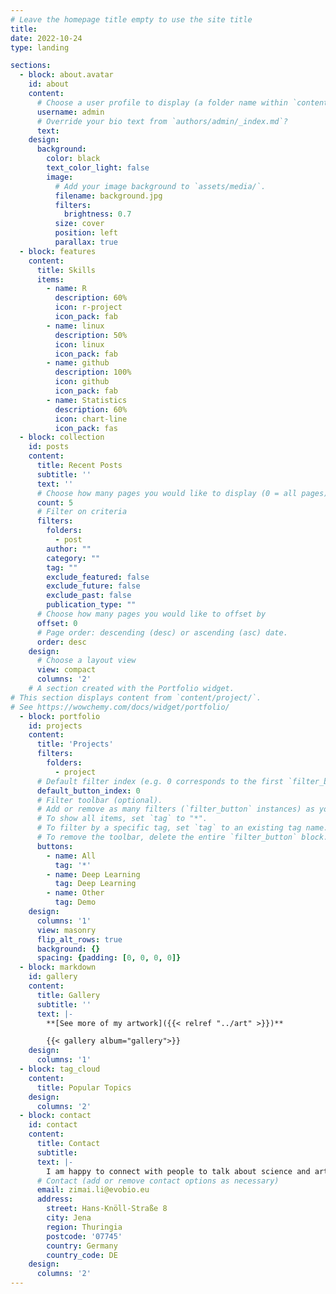 ```yaml
---
# Leave the homepage title empty to use the site title
title:
date: 2022-10-24
type: landing

sections:
  - block: about.avatar
    id: about
    content:
      # Choose a user profile to display (a folder name within `content/authors/`)
      username: admin
      # Override your bio text from `authors/admin/_index.md`?
      text:
    design:
      background:
        color: black
        text_color_light: false
        image:
          # Add your image background to `assets/media/`.
          filename: background.jpg
          filters:
            brightness: 0.7
          size: cover
          position: left
          parallax: true    
  - block: features
    content:
      title: Skills
      items:
        - name: R
          description: 60%
          icon: r-project
          icon_pack: fab
        - name: linux
          description: 50%
          icon: linux
          icon_pack: fab
        - name: github
          description: 100%
          icon: github
          icon_pack: fab                      
        - name: Statistics
          description: 60%
          icon: chart-line
          icon_pack: fas
  - block: collection
    id: posts
    content:
      title: Recent Posts
      subtitle: ''
      text: ''
      # Choose how many pages you would like to display (0 = all pages)
      count: 5
      # Filter on criteria
      filters:
        folders:
          - post
        author: ""
        category: ""
        tag: ""
        exclude_featured: false
        exclude_future: false
        exclude_past: false
        publication_type: ""
      # Choose how many pages you would like to offset by
      offset: 0
      # Page order: descending (desc) or ascending (asc) date.
      order: desc
    design:
      # Choose a layout view
      view: compact
      columns: '2'
    # A section created with the Portfolio widget.
# This section displays content from `content/project/`.
# See https://wowchemy.com/docs/widget/portfolio/
  - block: portfolio
    id: projects
    content:
      title: 'Projects'
      filters:
        folders:
          - project
      # Default filter index (e.g. 0 corresponds to the first `filter_button` instance below).
      default_button_index: 0
      # Filter toolbar (optional).
      # Add or remove as many filters (`filter_button` instances) as you like.
      # To show all items, set `tag` to "*".
      # To filter by a specific tag, set `tag` to an existing tag name.
      # To remove the toolbar, delete the entire `filter_button` block.
      buttons:
        - name: All
          tag: '*'
        - name: Deep Learning
          tag: Deep Learning
        - name: Other
          tag: Demo
    design:
      columns: '1'
      view: masonry
      flip_alt_rows: true
      background: {}
      spacing: {padding: [0, 0, 0, 0]}
  - block: markdown
    id: gallery
    content:
      title: Gallery
      subtitle: ''
      text: |-
        **[See more of my artwork]({{< relref "../art" >}})**

        {{< gallery album="gallery">}}
    design:
      columns: '1'
  - block: tag_cloud
    content:
      title: Popular Topics
    design:
      columns: '2'
  - block: contact
    id: contact
    content:
      title: Contact
      subtitle:
      text: |-
        I am happy to connect with people to talk about science and arts. Write me a message!
      # Contact (add or remove contact options as necessary)
      email: zimai.li@evobio.eu
      address:
        street: Hans-Knöll-Straße 8
        city: Jena
        region: Thuringia
        postcode: '07745'
        country: Germany
        country_code: DE
    design:
      columns: '2'
---
```

